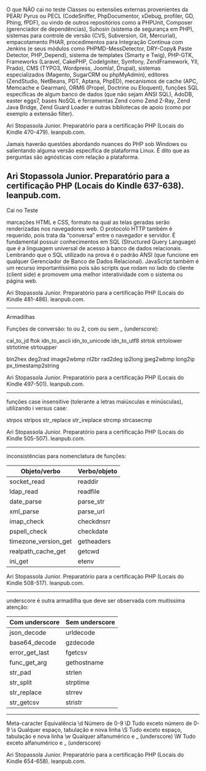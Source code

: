O que NÃO cai no teste Classes ou extensões externas provenientes da PEAR/ Pyrus ou PECL (CodeSniffer, PhpDocumentor, xDebug, profiler, GD, Phing, fPDF), ou vindo de outros repositórios como a PHPUnit, Composer (gerenciador de dependências), Suhosin (sistema de segurança em PHP), sistemas para controle de versão (CVS, Subversion, Git, Mercurial), empacotamento PHAR, procedimentos para Integração Contínua com Jenkins (e seus módulos como PHPMD-MessDetector, DRY-Copy& Paste Detector, PHP_Depend), sistema de templates (Smarty e Twig), PHP-GTK, Frameworks (Laravel, CakePHP, CodeIgniter, Symfony, ZendFramework, YII, Prado), CMS (TYPO3, Wordpress, Joomla!, Drupal), sistemas especializados (Magento, SugarCRM ou phpMyAdmin), editores (ZendStudio, NetBeans, PDT, Aptana, PhpED), mecanismos de cache (APC, Memcache e Gearman), ORM6 (Propel, Doctrine ou Eloquent), funções SQL específicas de algum banco de dados (que não sejam ANSI SQL), AdoDB, easter eggs7, bases NoSQL e ferramentas Zend como Zend Z-Ray, Zend Java Bridge, Zend Guard Loader e outras bibliotecas de apoio (como por exemplo a extensão filter).

Ari Stopassola Junior. Preparatório para a certificação PHP (Locais do Kindle 470-479). leanpub.com. 

Jamais haverão questões abordando nuances do PHP sob Windows ou salientando alguma versão específica de plataforma Linux. É dito que as perguntas são agnósticas com relação a plataforma.

Ari Stopassola Junior. Preparatório para a certificação PHP (Locais do Kindle 637-638). leanpub.com. 
--------

Cai no Teste

marcações HTML e CSS, formato na qual as telas geradas serão renderizadas nos navegadores web. O protocolo HTTP também é requerido, pois trata da “conversa” entre o navegador e servidor. É fundamental possuir conhecimentos em SQL (Structured Query Language) que é a linguagem universal de acesso à banco de dados relacionais. Lembrando que o SQL utilizado na prova é o padrão ANSI (que funcione em qualquer Gerenciador de Banco de Dados Relacional). JavaScript também é um recurso importantíssimo pois são scripts que rodam no lado do cliente (client side) e promovem uma melhor interatividade com o sistema ou página web.

Ari Stopassola Junior. Preparatório para a certificação PHP (Locais do Kindle 481-486). leanpub.com.

--------

Armadilhas

Funções de conversão: to ou 2, com ou sem _ (underscore):

cal_to_jd 
ftok 
idn_to_ascii 
idn_to_unicode 
idn_to_utf8 
strtok 
strtolower 
strtotime 
strtoupper 

bin2hex 
deg2rad
image2wbmp
nl2br 
rad2deg 
ip2long 
jpeg2wbmp 
long2ip 
px_timestamp2string

Ari Stopassola Junior. Preparatório para a certificação PHP (Locais do Kindle 497-501). leanpub.com. 

---------------------

funções case insensitive (tolerante a letras maiúsculas e minúsculas), utilizando i versus case:

strpos stripos
str_replace str_ireplace 
strcmp strcasecmp

Ari Stopassola Junior. Preparatório para a certificação PHP (Locais do Kindle 505-507). leanpub.com. 

---------------------
inconsistências para nomenclatura de funções:

  

| Objeto/verbo          | Verbo/objeto    |
|-----------------------|-----------------|
| socket_read            | readdir         |
| ldap_read              | readfile        |
| date_parse             | parse_str       |
| xml_parse              | parse_url       |
| imap_check             | checkdnsrr      |
| pspell_check           | checkdate       |
| timezone_version_get   | getheaders      |
| realpath_cache_get     | getcwd          |
| ini_get                | etenv           |
             
Ari Stopassola Junior. Preparatório para a certificação PHP (Locais do Kindle 508-517). leanpub.com. 

------------------
underscore é outra armadilha que deve ser observada com muitíssima atenção:

| Com underscore | Sem underscore |
|----------------|----------------|
| json_decode    | urldecode      |
| base64_decode  | gzdecode       |
| error_get_last | fgetcsv        |
| func_get_arg   | gethostname    |
| str_pad        | strlen         |
| str_split      | strptime       |
| str_replace    | strrev         |
| str_getcsv     | stristr        |

--------------------

Meta-caracter Equivalência
\d Número de 0-9 
\D Tudo exceto número de 0-9 
\s Qualquer espaço, tabulação e nova linha 
\S Tudo exceto espaço, tabulação e nova linha 
\w Qualquer alfanumérico e _ (underscore) 
\W Tudo exceto alfanumérico e _ (underscore)

Ari Stopassola Junior. Preparatório para a certificação PHP (Locais do Kindle 654-658). leanpub.com. 






















